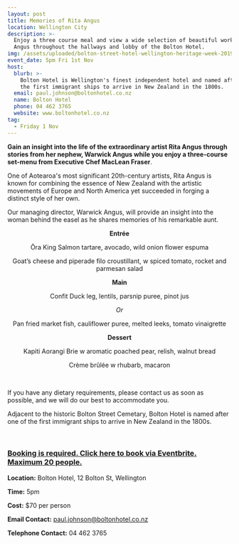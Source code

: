 ```yaml
---
layout: post
title: Memories of Rita Angus
location: Wellington City
description: >-
  Enjoy a three course meal and view a wide selection of beautiful works by Rita
  Angus throughout the hallways and lobby of the Bolton Hotel.
img: /assets/uploaded/bolton-street-hotel-wellington-heritage-week-2019-min.png
event_date: 5pm Fri 1st Nov
host:
  blurb: >-
    Bolton Hotel is Wellington's finest independent hotel and named after one of
    the first immigrant ships to arrive in New Zealand in the 1800s.
  email: paul.johnson@boltonhotel.co.nz
  name: Bolton Hotel
  phone: 04 462 3765
  website: www.boltonhotel.co.nz
tag:
  - Friday 1 Nov
---
```

**Gain an insight into the life of the extraordinary artist Rita Angus through stories from her nephew, Warwick Angus while you enjoy a three-course set-menu from Executive Chef MacLean Fraser**.

One of Aotearoa's most significant 20th-century artists, Rita Angus is known for combining the essence of New Zealand with the artistic movements of Europe and North America yet succeeded in forging a distinct style of her own. 

Our managing director, Warwick Angus, will provide an insight into the woman behind the easel as he shares memories of his remarkable aunt.

**<center>Entrée**

Ōra King Salmon tartare, avocado, wild onion flower espuma

Goat’s cheese and piperade filo croustillant, w spiced tomato, rocket and parmesan salad

**Main**

Confit Duck leg, lentils, parsnip puree, pinot jus

_Or_

Pan fried market fish, cauliflower puree, melted leeks, tomato vinaigrette

**Dessert**

Kapiti Aorangi Brie w aromatic poached pear, relish, walnut bread

Crème brûlée w rhubarb, macaron </center>

<br>

If you have any dietary requirements, please contact us as soon as possible, and we will do our best to accommodate you.

Adjacent to the historic Bolton Street Cemetary, Bolton Hotel is named after one of the first immigrant ships to arrive in New Zealand in the 1800s.

<br>

### [**Booking is required. Click here to book via Eventbrite. Maximum 20 people.**](https://www.eventbrite.co.nz/e/memories-of-rita-angus-tickets-66394711369)

**Location:** Bolton Hotel, 12 Bolton St, Wellington

**Time:** 5pm

**Cost:** $70 per person 

**Email Contact:** paul.johnson@boltonhotel.co.nz

**Telephone Contact:** 04 462 3765
